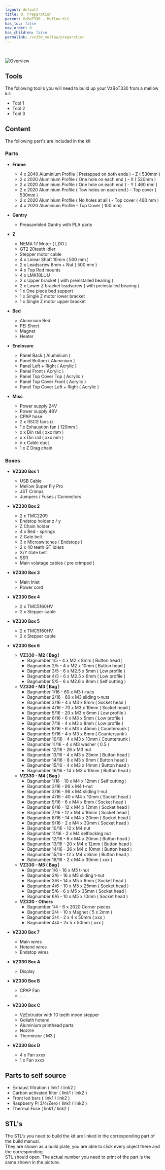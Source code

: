 ```yaml
---
layout: default
title: 0. Preparation
parent: VzBoT330 - Mellow Kit
has_toc: false
nav_order: 0
has_children: false
permalink: /vz330_mellow/preparation
---
```


<br/>

![Overview](/assets/images/manual/vz330_mellow/overview.png)

## Tools

The following tool's you will need to build up your VzBoT330 from a mellow kit:

* Tool 1
* Tool 2
* Tool 3

## Content

The following part's are included in the kit

### Parts
- **Frame**
    - 4 x 2040 Aluminium Profile ( Pretapped on both ends ) - Z ( 530mm )
    - 2 x 2020 Aluminium Profile ( One hole on each end ) - X ( 530mm )
    - 2 x 2020 Aluminium Profile ( One hole on each end ) - Y ( 460 mm )
    - 2 x 2020 Aluminium Profile ( Tow holes on each end ) - Top cover ( 530mm )
    - 2 x 2020 Aluminium Profile ( No holes at all ) - Top cover ( 460 mm )
    - 4 x 2020 Aluminium Profile - Top Cover ( 100 mm)

- **Gantry**
    - Preasambled Gantry with PLA parts

- **Z**
    - NEMA 17 Motor ( LDO )
    - GT2 20teeth idler
    - Stepper motor cable
    - 4 x Linear Shaft 10mm ( 500 mm )
    - 2 x Leadscrew 8mm + Nut ( 500 mm )
    - 4 x Top Rod mounts
    - 4 x LMK10LUU
    - 2 x Upper bracket ( with preinstalled bearing )
    - 2 x Lower Z bracket leadscrew ( with preinstalled bearing )
    - 1 x One piece bed support
    - 1 x Single Z motor lower bracket
    - 1 x Single Z motor upper bracket

- **Bed**
    - Aluminium Bed
    - PEI Sheet
    - Magnet
    - Heater

- **Enclosure**
    - Panel Back ( Aluminium )
    - Panel Bottom ( Aluminium )
    - Panel Left + Right ( Acrylic )
    - Panel Front ( Acrylic )
    - Panel Top Cover Top ( Acrylic )
    - Panel Top Cover Front ( Acrylic )
    - Panel Top Cover Left + Right ( Acrylic )

- **Misc**
    - Power supply 24V
    - Power supply 48V
    - CPAP hose
    - 2 x RSCS fans ()
    - 1 x Exhaustion fan ( 120mm )
    - x x Din rail ( xxx mm )
    - x x Din rail ( xxx mm )
    - x x Cable duct
    - 1 x Z Drag chain

### Boxes

- **VZ330 Box 1**
    - USB Cable
    - Mellow Super Fly Pro
    - JST Crimps
    - Jumpers / Fuses / Connectors

- **VZ330 Box 2**
    - 2 x TMC2209
    - Endstop holder z / y
    - Z Chain holder
    - 4 x Bed - springs
    - Z Gate belt
    - 3 x Microswitches ( Endstops )
    - 2 x 40 teeth GT Idlers
    - X/Y Gate belt
    - SSR
    - Main volatage cables ( pre crimped )

- **VZ330 Box 3**
    - Main Inlet
    - Power cord

- **VZ330 Box 4**
    - 2 x TMC5160HV
    - 2 x Stepper cable

- **VZ330 Box 5**
    - 2 x TMC5160HV
    - 2 x Stepper cable

- **VZ330 Box 6**
    - **VZ330 - M2 ( Bag )**
        - Bagnumber 1/5 - 4 x M2 x 8mm ( Button head )
        - Bagnumber 2/5 - 4 x M2 x 10mm ( Button head )
        - Bagnumber 3/5 - 6 x M2.5 x 5mm ( Low profile )
        - Bagnumber 4/5 - 6 x M2.5 x 6mm ( Low profile )
        - Bagnumber 5/5 - 6 x M2.6 x 8mm ( Self cutting )
    - **VZ330 - M3 ( Bag )**
        - Bagnumber 1/16 - 60 x M3 t-nuts
        - Bagnumber 2/16 - 60 x M3 sliding t-nuts
        - Bagnumber 3/16 - 4 x M3 x 8mm ( Socket head )
        - Bagnumber 4/16 - 70 x M3 x 10mm ( Socket head )
        - Bagnumber 5/16 - 20 x M3 x 6mm ( Low profile )
        - Bagnumber 6/16 - 6 x M3 x 5mm ( Low profile )
        - Bagnumber 7/16 - 4 x M3 x 8mm ( Low profile )
        - Bagnumber 8/16 - 6 x M3 x 45mm ( Countersunk )
        - Bagnumber 9/16 - 4 x M3 x 8mm ( Countersunk )
        - Bagnumber 10/16 - 4 x M3 x 10mm ( Countersunk )
        - Bagnumber 11/16 - 4 x M3 washer ( 0.5 )
        - Bagnumber 12/16 - 26 x M3 nut
        - Bagnumber 13/16 - 4 x M3 x 25mm ( Button head )
        - Bagnumber 14/16 - 8 x M3 x 6mm ( Button head )
        - Bagnumber 15/16 - 4 x M3 x 14mm ( Button head )
        - Bagnumber 16/16 - 14 x M3 x 10mm ( Button head )
    - **VZ330 - M4 ( Bag )**
        - Bagnumber 1/16 - 10 x M4 x 12mm ( Self cutting )
        - Bagnumber 2/16 - 96 x M4 t-nut
        - Bagnumber 3/16 - 96 x M4 sliding t-nut
        - Bagnumber 4/16 - 40 x M4 x 10mm ( Socket head )
        - Bagnumber 5/16 - 6 x M4 x 8mm ( Socket head )
        - Bagnumber 6/16 - 12 x M4 x 12mm ( Socket head )
        - Bagnumber 7/16 - 12 x M4 x 16mm ( Socket head )
        - Bagnumber 8/16 - 14 x M4 x 20mm ( Socket head )
        - Bagnumber 9/16 - 2 x M4 x 30mm ( Socket head )
        - Bagnumber 10/16 - 12 x M4 nut
        - Bagnumber 11/16 - 2 x M4 selflocking nut
        - Bagnumber 12/16 - 6 x M4 x 20mm ( Button head )
        - Bagnumber 13/16 - 20 x M4 x 12mm ( Button head )
        - Bagnumber 14/16 - 26 x M4 x 10mm ( Button head )
        - Bagnumber 15/16 - 12 x M4 x 8mm ( Button head )
        - Babnumber 16/16 - 2 x M4 x 30mm ( xxx )
    - **VZ330 - M5 ( Bag )**
        - Bagnumber 1/6 - 16 x M5 t-nut
        - Bagnumber 2/6 - 16 x M5 sliding t-nut 
        - Bagnumber 3/6 - 14 x M5 x 8mm ( Socket head )
        - Bagnumber 4/6 - 10 x M5 x 25mm ( Socket head )
        - Bagnumber 5/6 - 6 x M5 x 35mm ( Socket head )
        - Bagnumber 6/6 - 10 x M5 x 10mm ( Socket head )
    - **VZ330 - Others**
        - Bagnumber 1/4 - 6 x 2020 Corner pieces
        - Bagnumber 2/4 - 10 x Magnet ( 5 x 2mm )
        - Bagnumber 3/4 - 2 x 4 x 50mm ( xxx )
        - Bagnumber 4/4 - 2x 5 x 50mm ( xxx )

- **VZ330 Box 7**
    - Main wires
    - Hotend wires
    - Endstop wires

- **VZ330 Box A**
    - Display

- **VZ330 Box B**
    - CPAP Fan
    - ....

- **VZ330 Box C**
    - VzExtrudor with 10 teeth moon stepper
    - Goliath hotend
    - Aluminium printhead parts
    - Nozzle
    - Thermistor ( M3 )

- **VZ330 Box D**
    - 4 x Fan xxxx
    - 1 x Fan xxxx

## Parts to self source

- Exhaust filtration ( link1 / link2 )
- Carbon activated filter ( link1 / link2 )
- Front led bars ( link1 / link2 )
- Raspberry PI 3/4/Zero ( link1 / link2 )
- Thermal Fuse ( link1 / link2 )


## STL's

The STL's you need to build the kit are linked in the corresponding part of the build manual. <br/>
They are shown as a build plate, you are able to click every object there and the corresponding <br/>
STL should open. The actual number you need to print of the part is the same shown in the picture.
